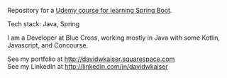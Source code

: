 Repository for a [Udemy course for learning Spring Boot][1].  </br>

Tech stack: Java, Spring </br>

I am a Developer at Blue Cross, working mostly in Java with some Kotlin, Javascript, and Concourse. 

See my portfolio at http://davidwkaiser.squarespace.com</br>
See my LinkedIn at http://linkedin.com/in/davidwkaiser</br>


[1]: https://www.udemy.com/spring-boot-intro
